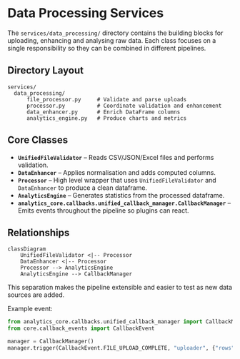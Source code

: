 # Data Processing Services

The `services/data_processing/` directory contains the building blocks for uploading, enhancing and analysing raw data.  Each class focuses on a single responsibility so they can be combined in different pipelines.

## Directory Layout

```
services/
  data_processing/
      file_processor.py     # Validate and parse uploads
      processor.py          # Coordinate validation and enhancement
      data_enhancer.py      # Enrich DataFrame columns
      analytics_engine.py   # Produce charts and metrics
```

## Core Classes

- **`UnifiedFileValidator`** – Reads CSV/JSON/Excel files and performs validation.
- **`DataEnhancer`** – Applies normalisation and adds computed columns.
- **`Processor`** – High level wrapper that uses `UnifiedFileValidator` and `DataEnhancer` to produce a clean dataframe.
- **`AnalyticsEngine`** – Generates statistics from the processed dataframe.
- **``analytics_core.callbacks.unified_callback_manager.CallbackManager``** – Emits events throughout the pipeline so plugins can react.

## Relationships

```mermaid
classDiagram
    UnifiedFileValidator <|-- Processor
    DataEnhancer <|-- Processor
    Processor --> AnalyticsEngine
    AnalyticsEngine --> CallbackManager
```

This separation makes the pipeline extensible and easier to test as new data sources are added.

Example event:
```python
from analytics_core.callbacks.unified_callback_manager import CallbackManager
from core.callback_events import CallbackEvent

manager = CallbackManager()
manager.trigger(CallbackEvent.FILE_UPLOAD_COMPLETE, "uploader", {"rows": len(df)})
```
